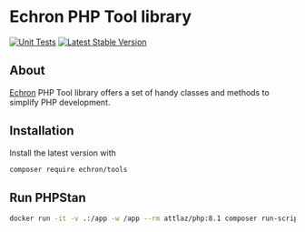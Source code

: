 # Echron PHP Tool library

[![Unit Tests](https://github.com/EchronHQ/Tools/actions/workflows/php.yml/badge.svg)](https://github.com/EchronHQ/Tools/actions/workflows/php.yml)
[![Latest Stable Version](https://img.shields.io/packagist/v/echron/tools.svg)](https://packagist.org/packages/echron/tools)

## About

[Echron](https://echron.com) PHP Tool library offers a set of handy classes and methods to simplify PHP development.

## Installation

Install the latest version with

```bash
composer require echron/tools
```

## Run PHPStan

```bash
docker run -it -v .:/app -w /app --rm attlaz/php:8.1 composer run-script phpstan
```
